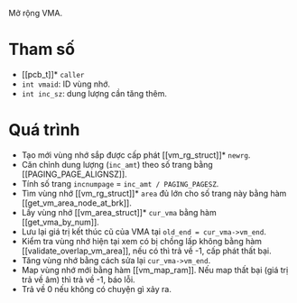 Mở rộng VMA.
# Tham số
- [[pcb_t]]* `caller`
- `int vmaid`: ID vùng nhớ.
- `int inc_sz`: dung lượng cần tăng thêm.
# Quá trình
- Tạo mới vùng nhớ sắp được cấp phát [[vm_rg_struct]]* `newrg`.
- Căn chỉnh dung lượng (`inc_amt`) theo số trang bằng [[PAGING_PAGE_ALIGNSZ]].
- Tính số trang `incnumpage` = `inc_amt / PAGING_PAGESZ`.
- Tìm vùng nhớ [[vm_rg_struct]]* `area` đủ lớn cho số trang này bằng hàm [[get_vm_area_node_at_brk]].
- Lấy vùng nhớ [[vm_area_struct]]* `cur_vma` bằng hàm [[get_vma_by_num]].
- Lưu lại giá trị kết thúc cũ của VMA tại `old_end = cur_vma->vm_end`.
- Kiểm tra vùng nhớ hiện tại xem có bị chồng lấp không bằng hàm [[validate_overlap_vm_area]], nếu có thì trả về -1, cấp phát thất bại.
- Tăng vùng nhớ bằng cách sửa lại `cur_vma->vm_end`.
- Map vùng nhớ mới bằng hàm [[vm_map_ram]]. Nếu map thất bại (giá trị trả về âm) thì trả về -1, báo lỗi.
- Trả về 0 nếu không có chuyện gì xảy ra.